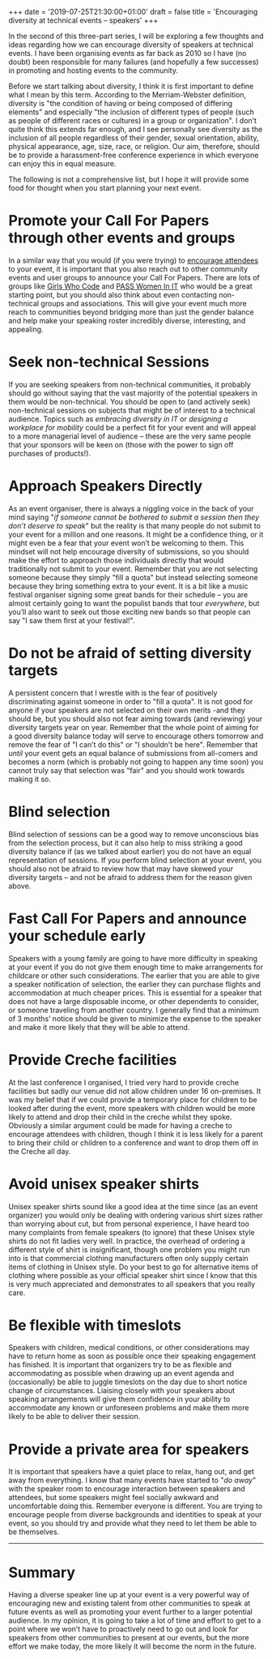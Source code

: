 +++
date = '2019-07-25T21:30:00+01:00'
draft = false
title = 'Encouraging diversity at technical events – speakers'
+++

In the second of this three-part series, I will be exploring a few thoughts and ideas regarding how we can encourage diversity of speakers at technical events. I have been organising events as far back as 2010 so I have (no doubt) been responsible for many failures (and hopefully a few successes) in promoting and hosting events to the community.

Before we start talking about diversity, I think it is first important to define what I mean by this term. According to the Merriam-Webster definition, diversity is "the condition of having or being composed of differing elements" and especially "the inclusion of different types of people (such as people of different races or cultures) in a group or organization". I don’t quite think this extends far enough, and I see personally see diversity as the inclusion of all people regardless of their gender, sexual orientation, ability, physical appearance, age, size, race, or religion. Our aim, therefore, should be to provide a harassment-free conference experience in which everyone can enjoy this in equal measure.

The following is not a comprehensive list, but I hope it will provide some food for thought when you start planning your next event.

# Promote your Call For Papers through other events and groups

In a similar way that you would (if you were trying) to [encourage attendees](https://tenbulls.co.uk/2019/06/17/diversity-at-technical-events-attendees/) to your event, it is important that you also reach out to other community events and user groups to announce your Call For Papers. There are lots of groups like [Girls Who Code](https://https://uk.girlswhocode.com/) and [PASS Women In IT](https://https://wit.pass.org/) who would be a great starting point, but you should also think about even contacting non-technical groups and associations. This will give your event much more reach to communities beyond bridging more than just the gender balance and help make your speaking roster incredibly diverse, interesting, and appealing.

# Seek non-technical Sessions

If you are seeking speakers from non-technical communities, it probably should go without saying that the vast majority of the potential speakers in them would be non-technical. You should be open to (and actively seek) non-technical sessions on subjects that might be of interest to a technical audience. Topics such as *embracing diversity in IT* or *designing a workplace for mobility* could be a perfect fit for your event and will appeal to a more managerial level of audience – these are the very same people that your sponsors will be keen on (those with the power to sign off purchases of products!).

# Approach Speakers Directly

As an event organiser, there is always a niggling voice in the back of your mind saying "*if someone cannot be bothered to submit a session then they don’t deserve to speak*" but the reality is that many people do not submit to your event for a million and one reasons. It might be a confidence thing, or it might even be a fear that your event won’t be welcoming to them. This mindset will not help encourage diversity of submissions, so you should make the effort to approach those individuals directly that would traditionally not submit to your event. Remember that you are not selecting someone because they simply "fill a quota" but instead selecting someone because they bring something extra to your event. It is a bit like a music festival organiser signing some great bands for their schedule – you are almost certainly going to want the populist bands that tour *everywhere*, but you’ll also want to seek out those exciting new bands so that people can say "I saw them first at your festival!".

# Do not be afraid of setting diversity targets

A persistent concern that I wrestle with is the fear of positively discriminating against someone in order to "fill a quota". It is not good for anyone if your speakers are not selected on their own merits -and they should be, but you should also not fear aiming towards (and reviewing) your diversity targets year on year. Remember that the whole point of aiming for a good diversity balance today will serve to encourage others tomorrow and remove the fear of "I can’t do this" or "I shouldn’t be here". Remember that *until* your event gets an equal balance of submissions from all-comers and becomes a norm (which is probably not going to happen any time soon) you cannot truly say that selection was "fair" and you should work towards making it so.

# Blind selection

Blind selection of sessions can be a good way to remove unconscious bias from the selection process, but it can also help to miss striking a good diversity balance if (as we talked about earlier) you do not have an equal representation of sessions. If you perform blind selection at your event, you should also not be afraid to review how that may have skewed your diversity targets – and not be afraid to address them for the reason given above.

# Fast Call For Papers and announce your schedule early

Speakers with a young family are going to have more difficulty in speaking at your event if you do not give them enough time to make arrangements for childcare or other such considerations. The earlier that you are able to give a speaker notification of selection, the earlier they can purchase flights and accommodation at much cheaper prices. This is essential for a speaker that does not have a large disposable income, or other dependents to consider, or someone traveling from another country. I generally find that a minimum of 3 months’ notice should be given to minimize the expense to the speaker and make it more likely that they will be able to attend.

# Provide Creche facilities

At the last conference I organised, I tried very hard to provide creche facilities but sadly our venue did not allow children under 16 on-premises. It was my belief that if we could provide a temporary place for children to be looked after during the event, more speakers with children would be more likely to attend and drop their child in the creche whilst they spoke. Obviously a similar argument could be made for having a creche to encourage attendees with children, though I think it is less likely for a parent to bring their child or children to a conference and want to drop them off in the Creche all day.

# Avoid unisex speaker shirts

Unisex speaker shirts sound like a good idea at the time since (as an event organizer) you would only be dealing with ordering various shirt sizes rather than worrying about cut, but from personal experience, I have heard too many complaints from female speakers (to ignore) that these Unisex style shirts do not fit ladies very well. In practice, the overhead of ordering a different style of shirt is insignificant, though one problem you might run into is that commercial clothing manufacturers often only supply certain items of clothing in Unisex style. Do your best to go for alternative items of clothing where possible as your official speaker shirt since I know that this is very much appreciated and demonstrates to all speakers that you really care.

# Be flexible with timeslots

Speakers with children, medical conditions, or other considerations may have to return home as soon as possible once their speaking engagement has finished. It is important that organizers try to be as flexible and accommodating as possible when drawing up an event agenda and (occasionally) be able to juggle timeslots on the day due to short notice change of circumstances. Liaising closely with your speakers about speaking arrangements will give them confidence in your ability to accommodate any known or unforeseen problems and make them more likely to be able to deliver their session.

# Provide a private area for speakers

It is important that speakers have a quiet place to relax, hang out, and get away from everything. I know that many events have started to "*do away*" with the speaker room to encourage interaction between speakers and attendees, but some speakers might feel socially awkward and uncomfortable doing this. Remember everyone is different. You are trying to encourage people from diverse backgrounds and identities to speak at your event, so you should try and provide what they need to let them be able to be themselves.

---

# Summary

Having a diverse speaker line up at your event is a very powerful way of encouraging new and existing talent from other communities to speak at future events as well as promoting your event further to a larger potential audience. In my opinion, it is going to take a lot of time and effort to get to a point where we won’t have to proactively need to go out and look for speakers from other communities to present at our events, but the more effort we make today, the more likely it will become the norm in the future.